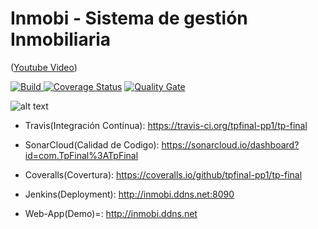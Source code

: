 #
#  Inmobi - Sistema de gestión Inmobiliaria
([Youtube Video](https://www.youtube.com/watch?v=tyroTfCwO0Q))


<a href="https://travis-ci.org/tpfinal-pp1/tp-final/branches" target="_blank"><img src="https://travis-ci.org/tpfinal-pp1/tp-final.svg?branch=master" alt="Build" /> <a href="https://coveralls.io/github/tpfinal-pp1/tp-final" target="_blank"><img src="https://coveralls.io/repos/github/tpfinal-pp1/tp-final/badge.svg" alt="Coverage Status" /></a> <a href="https://sonarcloud.io/dashboard?id=com.TpFinal%3ATpFinal" target="_blank"><img src="https://sonarcloud.io/api/badges/gate?key=com.TpFinal:TpFinal" alt="Quality Gate" /></a>

![alt text](https://user-images.githubusercontent.com/15642727/33034106-809ec248-ce05-11e7-842e-23fc2f680630.png)


  - Travis(Integración Continua): https://travis-ci.org/tpfinal-pp1/tp-final
    
  -  SonarCloud(Calidad de Codigo): https://sonarcloud.io/dashboard?id=com.TpFinal%3ATpFinal
    
  -  Coveralls(Covertura): https://coveralls.io/github/tpfinal-pp1/tp-final
    
  - Jenkins(Deployment): http://inmobi.ddns.net:8090   
    
  - Web-App(Demo)=: http://inmobi.ddns.net
  

